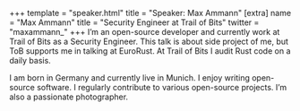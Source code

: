 +++
template = "speaker.html"
title = "Speaker: Max Ammann"
[extra]
  name = "Max Ammann"
  title = "Security Engineer at Trail of Bits"
  twitter = "maxammann_"
+++
I’m an open-source developer and currently work at Trail of Bits as a Security Engineer. This talk is about side project of me, but ToB supports me in talking at EuroRust. At Trail of Bits I audit Rust code on a daily basis.

I am born in Germany and currently live in Munich. I enjoy writing open-source software. I regularly contribute to various open-source projects. I’m also a passionate photographer.